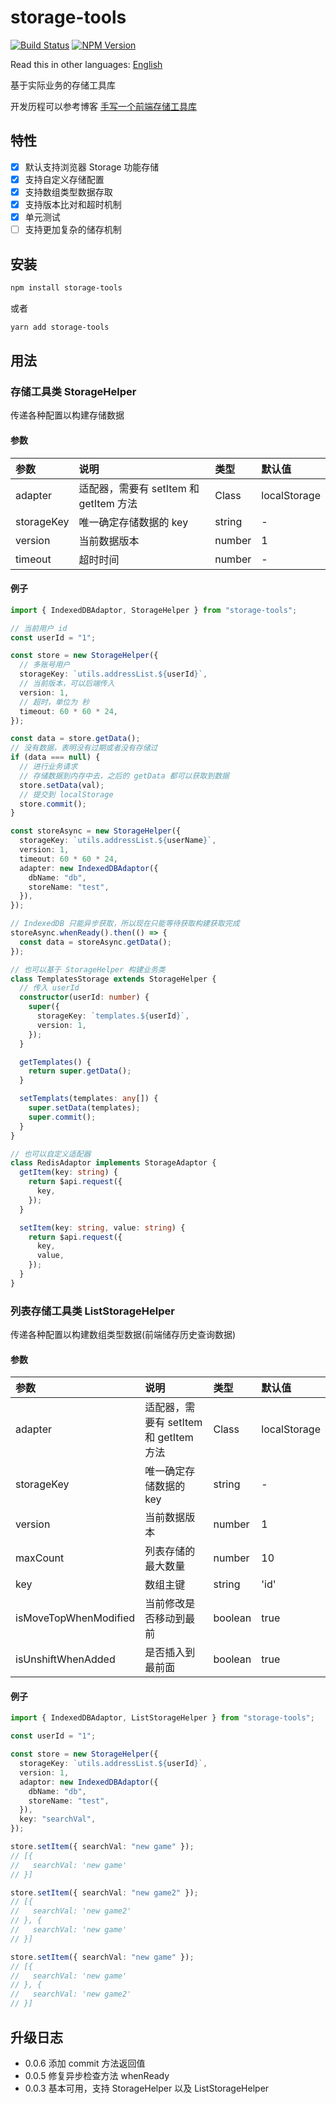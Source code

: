 # storage-tools

[![Build Status](https://www.travis-ci.org/wsafight/storage-tools.svg?branch=main)](https://www.travis-ci.org/wsafight/storage-tools)
[![NPM Version](https://badgen.net/npm/v/storage-tools)](https://www.npmjs.com/package/storage-tools)

Read this in other languages:
[English](https://github.com/wsafight/storage-tools/blob/main/README.EN.md)

基于实际业务的存储工具库

开发历程可以参考博客 [手写一个前端存储工具库](https://github.com/wsafight/personBlog/issues/55)

## 特性

- [x] 默认支持浏览器 Storage 功能存储
- [x] 支持自定义存储配置
- [x] 支持数组类型数据存取
- [x] 支持版本比对和超时机制
- [x] 单元测试
- [ ] 支持更加复杂的储存机制

## 安装

```bash
npm install storage-tools
```

或者

```bash
yarn add storage-tools
```

## 用法

### 存储工具类 StorageHelper

传递各种配置以构建存储数据

#### 参数

| 参数         | 说明                           | 类型     | 默认值          |
| :--------- | :--------------------------- | :----- | :----------- |
| adapter    | 适配器，需要有 setItem 和 getItem 方法 | Class  | localStorage |
| storageKey | 唯一确定存储数据的 key                | string | -            |
| version    | 当前数据版本                       | number | 1            |
| timeout    | 超时时间                         | number | -            |

#### 例子

```ts
import { IndexedDBAdaptor, StorageHelper } from "storage-tools";

// 当前用户 id
const userId = "1";

const store = new StorageHelper({
  // 多账号用户
  storageKey: `utils.addressList.${userId}`,
  // 当前版本，可以后端传入
  version: 1,
  // 超时，单位为 秒
  timeout: 60 * 60 * 24,
});

const data = store.getData();
// 没有数据，表明没有过期或者没有存储过
if (data === null) {
  // 进行业务请求
  // 存储数据到内存中去，之后的 getData 都可以获取到数据
  store.setData(val);
  // 提交到 localStorage
  store.commit();
}

const storeAsync = new StorageHelper({
  storageKey: `utils.addressList.${userName}`,
  version: 1,
  timeout: 60 * 60 * 24,
  adapter: new IndexedDBAdaptor({
    dbName: "db",
    storeName: "test",
  }),
});

// IndexedDB 只能异步获取，所以现在只能等待获取构建获取完成
storeAsync.whenReady().then(() => {
  const data = storeAsync.getData();
});

// 也可以基于 StorageHelper 构建业务类
class TemplatesStorage extends StorageHelper {
  // 传入 userId
  constructor(userId: number) {
    super({
      storageKey: `templates.${userId}`,
      version: 1,
    });
  }

  getTemplates() {
    return super.getData();
  }

  setTemplats(templates: any[]) {
    super.setData(templates);
    super.commit();
  }
}

// 也可以自定义适配器
class RedisAdaptor implements StorageAdaptor {
  getItem(key: string) {
    return $api.request({
      key,
    });
  }

  setItem(key: string, value: string) {
    return $api.request({
      key,
      value,
    });
  }
}
```

### 列表存储工具类 ListStorageHelper

传递各种配置以构建数组类型数据(前端储存历史查询数据)

#### 参数

| 参数                    | 说明                           | 类型      | 默认值          |
| :-------------------- | :--------------------------- | :------ | :----------- |
| adapter               | 适配器，需要有 setItem 和 getItem 方法 | Class   | localStorage |
| storageKey            | 唯一确定存储数据的 key                | string  | -            |
| version               | 当前数据版本                       | number  | 1            |
| maxCount              | 列表存储的最大数量                    | number  | 10           |
| key                   | 数组主键                         | string  | 'id'         |
| isMoveTopWhenModified | 当前修改是否移动到最前                  | boolean | true         |
| isUnshiftWhenAdded    | 是否插入到最前面                     | boolean | true         |

#### 例子

```ts
import { IndexedDBAdaptor, ListStorageHelper } from "storage-tools";

const userId = "1";

const store = new StorageHelper({
  storageKey: `utils.addressList.${userId}`,
  version: 1,
  adaptor: new IndexedDBAdaptor({
    dbName: "db",
    storeName: "test",
  }),
  key: "searchVal",
});

store.setItem({ searchVal: "new game" });
// [{
//   searchVal: 'new game'
// }]

store.setItem({ searchVal: "new game2" });
// [{
//   searchVal: 'new game2'
// }, {
//   searchVal: 'new game'
// }]

store.setItem({ searchVal: "new game" });
// [{
//   searchVal: 'new game'
// }, {
//   searchVal: 'new game2'
// }]
```

## 升级日志
- 0.0.6 添加 commit 方法返回值
- 0.0.5 修复异步检查方法 whenReady
- 0.0.3 基本可用，支持 StorageHelper 以及 ListStorageHelper
